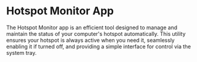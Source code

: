 # Hotspot Monitor App
The Hotspot Monitor app is an efficient tool designed to manage and maintain the status of your computer's hotspot automatically. This utility ensures your hotspot is always active when you need it, seamlessly enabling it if turned off, and providing a simple interface for control via the system tray.
